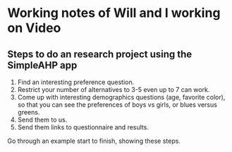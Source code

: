 # Working notes of Will and I working on Video

## Steps to do an research project using the SimpleAHP app
1. Find an interesting preference question.
2. Restrict your number of alternatives to 3-5 even up to 7 can work.
3. Come up with interesting demographics questions (age, favorite color), so that you can see the preferences of boys vs girls, or blues versus greens.
4. Send them to us.
5. Send them links to questionnaire and results.

Go through an example start to finish, showing these steps.

